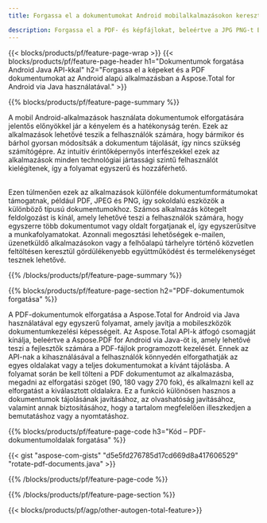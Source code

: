 ```yaml
---
title: Forgassa el a dokumentumokat Android mobilalkalmazásokon keresztül  

description: Forgassa el a PDF- és képfájlokat, beleértve a JPG PNG-t BMP GIF TIFF SVG-t mobil Android-alkalmazásán keresztül.
---
```


{{< blocks/products/pf/feature-page-wrap >}}
{{< blocks/products/pf/feature-page-header h1="Dokumentumok forgatása Android Java API-kkal" h2="Forgassa el a képeket és a PDF dokumentumokat az Android alapú alkalmazásban a Aspose.Total for Android via Java használatával." >}}

{{% blocks/products/pf/feature-page-summary %}}

A mobil Android-alkalmazások használata dokumentumok elforgatására jelentős előnyökkel jár a kényelem és a hatékonyság terén.  Ezek az alkalmazások lehetővé teszik a felhasználók számára, hogy bármikor és bárhol gyorsan módosítsák a dokumentum tájolását, így nincs szükség számítógépre.  Az intuitív érintőképernyős interfészekkel ezek az alkalmazások minden technológiai jártassági szintű felhasználót kielégítenek, így a folyamat egyszerű és hozzáférhető. <br /><br />

Ezen túlmenően ezek az alkalmazások különféle dokumentumformátumokat támogatnak, például PDF, JPEG és PNG, így sokoldalú eszközök a különböző típusú dokumentumokhoz.  Számos alkalmazás kötegelt feldolgozást is kínál, amely lehetővé teszi a felhasználók számára, hogy egyszerre több dokumentumot vagy oldalt forgatjanak el, így egyszerűsítve a munkafolyamatokat.  Azonnali megosztási lehetőségek e-mailen, üzenetküldő alkalmazásokon vagy a felhőalapú tárhelyre történő közvetlen feltöltésen keresztül gördülékenyebb együttműködést és termelékenységet tesznek lehetővé. 

{{% /blocks/products/pf/feature-page-summary  %}}


{{% blocks/products/pf/feature-page-section  h2="PDF-dokumentumok forgatása" %}}

A PDF-dokumentumok elforgatása a Aspose.Total for Android via Java használatával egy egyszerű folyamat, amely javítja a mobileszközök dokumentumkezelési képességeit.  Az Aspose.Total API-k átfogó csomagját kínálja, beleértve a Aspose.PDF for Android via Java-öt is, amely lehetővé teszi a fejlesztők számára a PDF-fájlok programozott kezelését.  Ennek az API-nak a kihasználásával a felhasználók könnyedén elforgathatják az egyes oldalakat vagy a teljes dokumentumokat a kívánt tájolásba.  A folyamat során be kell tölteni a PDF dokumentumot az alkalmazásba, megadni az elforgatási szöget (90, 180 vagy 270 fok), és alkalmazni kell az elforgatást a kiválasztott oldalakra.  Ez a funkció különösen hasznos a dokumentumok tájolásának javításához, az olvashatóság javításához, valamint annak biztosításához, hogy a tartalom megfelelően illeszkedjen a bemutatáshoz vagy a nyomtatáshoz.  

{{% blocks/products/pf/feature-page-code h3="Kód – PDF-dokumentumoldalak forgatása" %}}

{{< gist "aspose-com-gists" "d5e5fd276785d17cd669d8a417606529" "rotate-pdf-documents.java" >}}

{{% /blocks/products/pf/feature-page-code  %}}

{{% /blocks/products/pf/feature-page-section %}}

{{< blocks/products/pf/agp/other-autogen-total-feature>}}